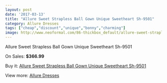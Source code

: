 ```yaml
---
layout: post
date: '2017-03-13'
title: "Allure Sweet Strapless Ball Gown Unique Sweetheart Sh-9501"
category: Allure Dresses
tags: ["cheap","discount","unique","bonny","charming"]
image: http://www.neoformal.com/86-thickbox_default/allure-sweet-strapless-ball-gown-unique-sweetheart-sh-9501.jpg
---
```

Allure Sweet Strapless Ball Gown Unique Sweetheart Sh-9501

On Sales: **$366.99**
<a href="https://www.neoformal.com/en/allure-dresses/29-allure-sweet-strapless-ball-gown-unique-sweetheart-sh-9501.html"><amp-img layout="responsive" width="600" height="600" src="//www.neoformal.com/86-thickbox_default/allure-sweet-strapless-ball-gown-unique-sweetheart-sh-9501.jpg" alt="Allure Sweet Strapless Ball Gown Unique Sweetheart Sh-9501 0" /></a>
<a href="https://www.neoformal.com/en/allure-dresses/29-allure-sweet-strapless-ball-gown-unique-sweetheart-sh-9501.html"><amp-img layout="responsive" width="600" height="600" src="//www.neoformal.com/87-thickbox_default/allure-sweet-strapless-ball-gown-unique-sweetheart-sh-9501.jpg" alt="Allure Sweet Strapless Ball Gown Unique Sweetheart Sh-9501 1" /></a>

Buy it: [Allure Sweet Strapless Ball Gown Unique Sweetheart Sh-9501](https://www.neoformal.com/en/allure-dresses/29-allure-sweet-strapless-ball-gown-unique-sweetheart-sh-9501.html "Allure Sweet Strapless Ball Gown Unique Sweetheart Sh-9501")

View more: [Allure Dresses](https://www.neoformal.com/en/2-allure-dresses "Allure Dresses")
